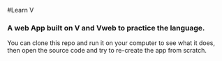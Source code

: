 #Learn V

### A web App built on V and Vweb to practice the language.

You can clone this repo and run it on your computer to see what it does, then open the source code and try to re-create the app from scratch.  